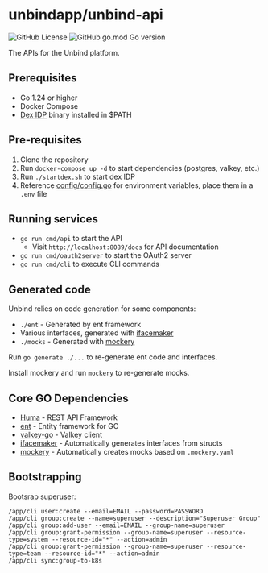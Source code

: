 # unbindapp/unbind-api

![GitHub License](https://img.shields.io/github/license/unbindapp/unbind-api) ![GitHub go.mod Go version](https://img.shields.io/github/go-mod/go-version/unbindapp/unbind-api)

The APIs for the Unbind platform.

## Prerequisites

- Go 1.24 or higher
- Docker Compose
- [Dex IDP](https://dexidp.io) binary installed in $PATH

## Pre-requisites

1. Clone the repository
2. Run `docker-compose up -d` to start dependencies (postgres, valkey, etc.)
3. Run `./startdex.sh` to start dex IDP
4. Reference [config/config.go](config/config.go) for environment variables, place them in a `.env` file

## Running services

- `go run cmd/api` to start the API
  - Visit `http://localhost:8089/docs` for API documentation
- `go run cmd/oauth2server` to start the OAuth2 server
- `go run cmd/cli` to execute CLI commands

## Generated code

Unbind relies on code generation for some components:

- `./ent` - Generated by ent framework
- Various interfaces, generated with [ifacemaker](https://github.com/vburenin/ifacemaker)
- `./mocks` - Generated with [mockery](https://github.com/vektra/mockery)

Run `go generate ./...` to re-generate ent code and interfaces.

Install mockery and run `mockery` to re-generate mocks.

## Core GO Dependencies

- [Huma](https://huma.rocks/) - REST API Framework
- [ent](https://entgo.io/) - Entity framework for GO
- [valkey-go](https://github.com/valkey-io/valkey-go) - Valkey client
- [ifacemaker](https://github.com/vburenin/ifacemaker) - Automatically generates interfaces from structs
- [mockery](https://github.com/vektra/mockery) - Automatically creates mocks based on `.mockery.yaml`

## Bootstrapping

Bootsrap superuser:

```
/app/cli user:create --email=EMAIL --password=PASSWORD
/app/cli group:create --name=superuser --description="Superuser Group"
/app/cli group:add-user --email=EMAIL --group-name=superuser
/app/cli group:grant-permission --group-name=superuser --resource-type=system --resource-id="*" --action=admin
/app/cli group:grant-permission --group-name=superuser --resource-type=team --resource-id="*" --action=admin
/app/cli sync:group-to-k8s
```
